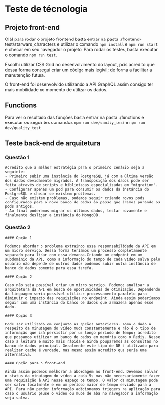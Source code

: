 # Teste de técnologia

## Projeto front-end

Olá! para rodar o projeto frontend basta entrar na pasta ./frontend-test/starwars_characters
e utilizar o comando `npm install` e `npm run start` e checar em seu navegador o projeto. Para rodar os testes, basta executar o comando `npm run test`.

Escolhi utilizar CSS Grid no desenvolvimento do layout, pois acredito que dessa forma consegui criar um código mais legívil; de forma a facilitar a manutenção futura.

O front-end foi desenvolvido utilizando a API GraphQL assim consigo ter mais mobilidade no momento de utilizar os dados.


## Functions

Para ver o resultado das funções basta entrar na pasta ./functions e executar os seguintes comandos `npm run dev/sanity_test` e `npm run dev/quality_test`.

## Teste back-end de arquitetura

### Questão 1

    Acredito que a melhor estratégia para o primeiro cenário seja a seguinte:
    - Primeiro subir uma instância do PostgreSQL já com a última versão dos dados devidamente migrados. A transposição dos dados pode ser feita através de scripts e bibliotecas especializadas em "migration".
    - Configurar apenas um pod para consumir os dados da instância do PostgreSQL e checar se existem problemas.
    - Caso não existam problemas, podemos seguir criando novos pods configurados para o novo banco de dados ao passo que iremos parando os pods antigos.
    - Ao final poderemos migrar os últimos dados, testar novamente e finalmente desligar a instância do MongoDB.

### Questão 2
    #### Opção 1

    Podemos abordar o problema extraindo essa responsabilidade da API em um micro serviço. Dessa forma teríamos um processo completamente separado para lidar com essa demanda.Criando um endpoint em um subdomínio da API, como a informação do tempo de cada vídeo salva pelo usuário não depende de outros dados podemos subir outra instância de banco de dados somente para essa tarefa.

    #### Opção 2

    Caso não seja possível criar um micro serviço. Podemos analisar a arquitetura da API em busca de oportunidades de otimização. Dependendo da linguagem seria possível utilizar processamento paralelo para diminuir o impacto das requisições no endpoint. Ainda assim poderíamos seguir com uma instância do banco de dados que armazena apenas esse dado.

    #### Opção 3

    Pode ser utilizada em conjunto as opções anteriores. Como o dado a respeito da minutagem do vídeo muda constantemente e não é o tipo de informação que irá persistir por um longo período de tempo; acredito que possamos utilizar um banco de dados em memória como o Redis. Nesse caso a leitura é muito mais rápida e ainda pouparemos as consultas no banco de dados principal. Geralmente este tipo de DB é utilizado para realizar cache é verdade, mas mesmo assim acredito que seria uma alternativa.

    #### Opção para o front-end

    Ainda assim podemos melhorar a abordagem no front-end. Devemos salvar o status da minutagem do vídeo a cada 5s mas não necessariamente fazer uma requisição à API nesse espaço de tempo. O valor da minutagem pode ser salvo localmente e em um período maior de tempo enviado para a API. Para não perder informação adicionamos triggers na aplicação para caso o usuário pause o vídeo ou mude de aba no navegador a informação seja salva.
